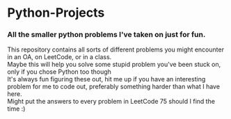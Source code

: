 # Python-Projects
### All the smaller python problems I've taken on just for fun.
This repository contains all sorts of different problems you might encounter in an OA, on LeetCode, or in a class. <br>
Maybe this will help you solve some stupid problem you've been stuck on, only if you chose Python too though <br>
It's always fun figuring these out, hit me up if you have an interesting problem for me to code out, preferably something harder than what I have here. <br>
Might put the answers to every problem in LeetCode 75 should I find the time :)
